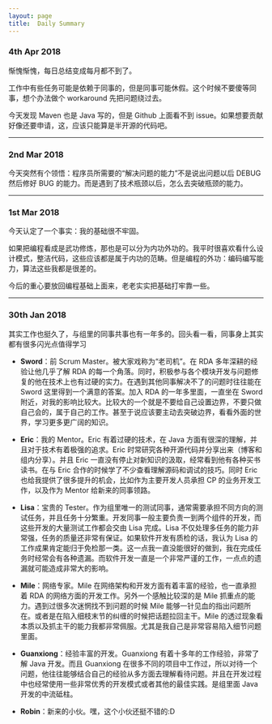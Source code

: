 ```yaml
---
layout: page
title:  Daily Summary
---
```


### 4th Apr 2018

惭愧惭愧，每日总结变成每月都不到了。

工作中有些任务可能是依赖于同事的，但是同事可能休假。这个时候不要傻等同事，想个办法做个 workaround 先把问题绕过去。

今天发现 Maven 也是 Java 写的，但是 Github 上面看不到 issue。如果想要贡献好像还要申请，这，应该只能算是半开源的代码吧。

---

### 2nd Mar 2018

今天突然有个领悟：程序员所需要的“解决问题的能力”不是说出问题以后 DEBUG 然后修好 BUG 的能力。而是遇到了技术瓶颈以后，怎么去突破瓶颈的能力。

---

### 1st Mar 2018

今天认定了一个事实：我的基础很不牢固。

如果把编程看成是武功修炼，那也是可以分为内功外功的。我平时很喜欢看什么设计模式，整洁代码，这些应该都是属于内功的范畴。但是编程的外功：编码编写能力，算法这些我都是很差的。

今后的重心要放回编程基础上面来，老老实实把基础打牢靠一些。

---

### 30th Jan 2018

其实工作也挺久了，与组里的同事共事也有一年多的。回头看一看，同事身上其实都有很多闪光点值得学习

- **Sword**：前 Scrum Master。被大家戏称为“老司机”。在 RDA 多年深耕的经验让他几乎了解 RDA 的每一个角落。同时，积极参与各个模块开发与问题修复的他在技术上也有过硬的实力。在遇到其他同事解决不了的问题时往往能在 Sword 这里得到一个满意的答案。加入 RDA 的一年多里面，一直坐在 Sword 附近，对我的影响比较大。比较大的一个就是不要给自己设置边界，不要只做自己会的，属于自己的工作。甚至于说应该要主动去突破边界，看看外面的世界，学习更多更广阔的知识。

- **Eric**：我的 Mentor。Eric 有着过硬的技术，在 Java 方面有很深的理解，并且对于技术有着极强的追求。Eric 时常研究各种开源代码并分享出来（博客和组内分享）。并且 Eric 一直没有停止对新知识的汲取，经常看到他有各种买书读书。在与 Eric 合作的时候学了不少查看理解源码和调试的技巧。同时 Eric 也给我提供了很多提升的机会，比如作为主要开发人员承担 CP 的业务开发工作，以及作为 Mentor 给新来的同事领路。

- **Lisa**：宝贵的 Tester。作为组里唯一的测试同事，通常需要承担不同方向的测试任务，并且任务十分繁重。开发同事一般主要负责一到两个组件的开发，而这些开发的大量测试工作都会交由 Lisa 完成。Lisa 不仅处理多任务的能力非常强，任务的质量还非常有保证。如果软件开发有质检的话，我认为 Lisa 的工作成果肯定能归于免检那一类。这一点我一直没能很好的做到，我在完成任务时经常会有各种遗漏。而软件开发一直是一个非常严谨的工作，一点点的遗漏就可能造成非常大的影响。

- **Mile**：网络专家。Mile 在网络架构和开发方面有着丰富的经验，也一直承担着 RDA 的网络方面的开发工作。另外一个感触比较深的是 Mile 抓重点的能力。遇到过很多次迷惘找不到问题的时候 Mile 能够一针见血的指出问题所在。或者是在陷入细枝末节的纠缠的时候把话题拉回主干。Mile 的透过现象看本质以及抓主干的能力我都非常佩服。尤其是我自己是非常容易陷入细节问题里面。

- **Guanxiong**：经验丰富的开发。Guanxiong 有着十多年的工作经验，非常了解 Java 开发。而且 Guanxiong 在很多不同的项目中工作过，所以对待一个问题，他往往能够结合自己的经验从多方面去理解看待问题。并且在开发过程中也经常使用一些非常优秀的开发模式或者其他的最佳实践。是组里面 Java 开发的中流砥柱。

- **Robin**：新来的小伙。嘿，这个小伙还挺不错的:D

